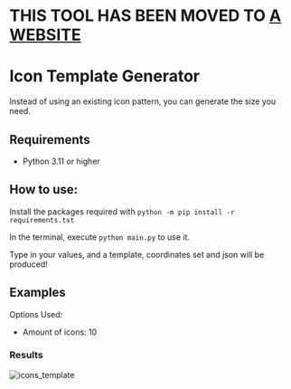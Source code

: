 # THIS TOOL HAS BEEN MOVED TO [A WEBSITE](https://files.seall.dev/incredibox/icontemplate.html)
# Icon Template Generator
Instead of using an existing icon pattern, you can generate the size you need.

## Requirements
- Python 3.11 or higher

## How to use:
Install the packages required with `python -m pip install -r requirements.txt`

In the terminal, execute `python main.py` to use it.

Type in your values, and a template, coordinates set and json will be produced!

## Examples
Options Used:
- Amount of icons: 10
### Results

![icons_template](https://github.com/sealldeveloper/incredibox-modding-docs/assets/120470330/a5158c13-43eb-45b7-ba92-2220de44c224)

